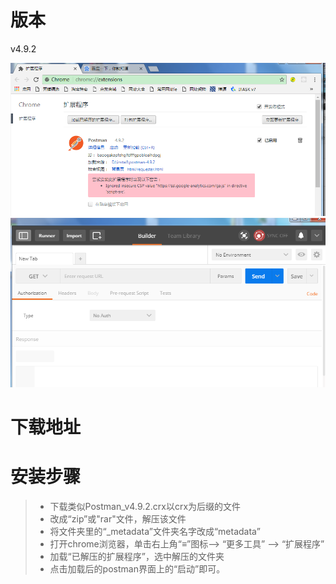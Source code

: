 # 版本
v4.9.2

![image](https://github.com/csy512889371/reactLearn/blob/master/img/tools/postman1.png)
![image](https://github.com/csy512889371/reactLearn/blob/master/img/tools/postman2.png)
# 下载地址


# 安装步骤

>* 下载类似Postman_v4.9.2.crx以crx为后缀的文件
>* 改成“zip”或"rar"文件，解压该文件
>* 将文件夹里的“_metadata”文件夹名字改成“metadata”
>* 打开chrome浏览器，单击右上角“≡”图标--> “更多工具” --> “扩展程序”
>* 加载“已解压的扩展程序”，选中解压的文件夹
>* 点击加载后的postman界面上的“启动”即可。
